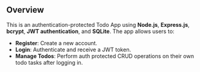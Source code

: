 ## Overview

This is an authentication-protected Todo App using **Node.js**, **Express.js**, **bcrypt**, **JWT authentication**, and **SQLite**. The app allows users to:
- **Register**: Create a new account.
- **Login**: Authenticate and receive a JWT token.
- **Manage Todos**: Perform auth protected CRUD operations on their own todo tasks after logging in.
